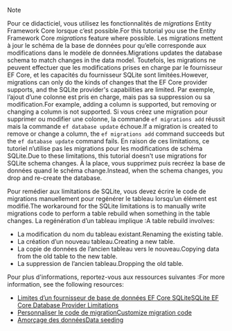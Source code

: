 
> [!NOTE]
> <span data-ttu-id="6fbe8-101">Pour ce didacticiel, vous utilisez les fonctionnalités de *migrations* Entity Framework Core lorsque c’est possible.</span><span class="sxs-lookup"><span data-stu-id="6fbe8-101">For this tutorial you use the Entity Framework Core *migrations* feature where possible.</span></span> <span data-ttu-id="6fbe8-102">Les migrations mettent à jour le schéma de la base de données pour qu’elle corresponde aux modifications dans le modèle de données.</span><span class="sxs-lookup"><span data-stu-id="6fbe8-102">Migrations updates the database schema to match changes in the data model.</span></span> <span data-ttu-id="6fbe8-103">Toutefois, les migrations ne peuvent effectuer que les modifications prises en charge par le fournisseur EF Core, et les capacités du fournisseur SQLite sont limitées.</span><span class="sxs-lookup"><span data-stu-id="6fbe8-103">However, migrations can only do the kinds of changes that the EF Core provider supports, and the SQLite provider's capabilities are limited.</span></span> <span data-ttu-id="6fbe8-104">Par exemple, l’ajout d’une colonne est pris en charge, mais pas sa suppression ou sa modification.</span><span class="sxs-lookup"><span data-stu-id="6fbe8-104">For example, adding a column is supported, but removing or changing a column is not supported.</span></span> <span data-ttu-id="6fbe8-105">Si vous créez une migration pour supprimer ou modifier une colonne, la commande `ef migrations add` réussit mais la commande `ef database update` échoue.</span><span class="sxs-lookup"><span data-stu-id="6fbe8-105">If a migration is created to remove or change a column, the `ef migrations add` command succeeds but the `ef database update` command fails.</span></span> <span data-ttu-id="6fbe8-106">En raison de ces limitations, ce tutoriel n’utilise pas les migrations pour les modifications de schéma SQLite.</span><span class="sxs-lookup"><span data-stu-id="6fbe8-106">Due to these limitations, this tutorial doesn't use migrations for SQLite schema changes.</span></span> <span data-ttu-id="6fbe8-107">À la place, vous supprimez puis recréez la base de données quand le schéma change.</span><span class="sxs-lookup"><span data-stu-id="6fbe8-107">Instead, when the schema changes, you drop and re-create the database.</span></span>
>
><span data-ttu-id="6fbe8-108">Pour remédier aux limitations de SQLite, vous devez écrire le code de migrations manuellement pour regénérer le tableau lorsqu’un élément est modifié.</span><span class="sxs-lookup"><span data-stu-id="6fbe8-108">The workaround for the SQLite limitations is to manually write migrations code to perform a table rebuild when something in the table changes.</span></span> <span data-ttu-id="6fbe8-109">La regénération d’un tableau implique :</span><span class="sxs-lookup"><span data-stu-id="6fbe8-109">A table rebuild involves:</span></span>
>
>* <span data-ttu-id="6fbe8-110">La modification du nom du tableau existant.</span><span class="sxs-lookup"><span data-stu-id="6fbe8-110">Renaming the existing table.</span></span>
>* <span data-ttu-id="6fbe8-111">La création d’un nouveau tableau.</span><span class="sxs-lookup"><span data-stu-id="6fbe8-111">Creating a new table.</span></span>
>* <span data-ttu-id="6fbe8-112">La copie de données de l’ancien tableau vers le nouveau.</span><span class="sxs-lookup"><span data-stu-id="6fbe8-112">Copying data from the old table to the new table.</span></span>
>* <span data-ttu-id="6fbe8-113">La suppression de l’ancien tableau.</span><span class="sxs-lookup"><span data-stu-id="6fbe8-113">Dropping the old table.</span></span>
>
><span data-ttu-id="6fbe8-114">Pour plus d'informations, reportez-vous aux ressources suivantes :</span><span class="sxs-lookup"><span data-stu-id="6fbe8-114">For more information, see the following resources:</span></span>
>
> * [<span data-ttu-id="6fbe8-115">Limites d’un fournisseur de base de données EF Core SQLite</span><span class="sxs-lookup"><span data-stu-id="6fbe8-115">SQLite EF Core Database Provider Limitations</span></span>](/ef/core/providers/sqlite/limitations)
> * [<span data-ttu-id="6fbe8-116">Personnaliser le code de migration</span><span class="sxs-lookup"><span data-stu-id="6fbe8-116">Customize migration code</span></span>](/ef/core/managing-schemas/migrations/#customize-migration-code)
> * [<span data-ttu-id="6fbe8-117">Amorçage des données</span><span class="sxs-lookup"><span data-stu-id="6fbe8-117">Data seeding</span></span>](/ef/core/modeling/data-seeding)